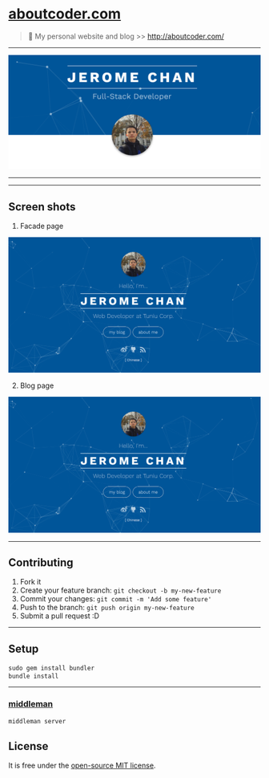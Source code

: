 # [aboutcoder.com](http://aboutcoder.com/) #

> :gem: My personal website and blog >> http://aboutcoder.com/

---

![aboutcoder.com!](/aboutcoder.com.png)

---

---

## Screen shots ##

1. Facade page

![aboutcoder.com!](/ScreenShot-01.png)

2. Blog page

![aboutcoder.com!](/ScreenShot-01.png)

---

## Contributing ##

1. Fork it
2. Create your feature branch: `git checkout -b my-new-feature`
3. Commit your changes: `git commit -m 'Add some feature'`
4. Push to the branch: `git push origin my-new-feature`
5. Submit a pull request :D

---

## Setup ##

```
sudo gem install bundler
bundle install
```

---

### [middleman](https://middlemanapp.com/) ###

```
middleman server
```

## License ##

It is free under the [open-source MIT license](/LICENSE).
